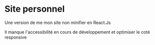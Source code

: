 # Site personnel

Une version de me mon site non minifier en React.Js

Il manque l'accessibilité en cours de développement et optimiser le coté responsive

